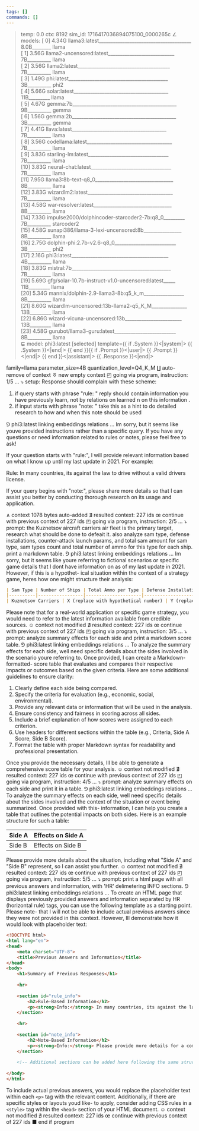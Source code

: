 ```yaml
---
tags: []
commands: []
---
```

> temp: 0.0 ctx: 8192 sim_id: 1716417036894075100_0000265c
∠ models:
 [ 0] 4.34G llama3:latest_______________________________________ 8.0B________ llama       
 [ 1] 3.56G llama2-uncensored:latest____________________________ 7B__________ llama       
 [ 2] 3.56G llama2:latest_______________________________________ 7B__________ llama       
 [ 3] 1.49G phi:latest__________________________________________ 3B__________ phi2        
 [ 4] 5.66G solar:latest________________________________________ 11B_________ llama       
 [ 5] 4.67G gemma:7b____________________________________________ 9B__________ gemma       
 [ 6] 1.56G gemma:2b____________________________________________ 3B__________ gemma       
 [ 7] 4.41G llava:latest________________________________________ 7B__________ llama       
 [ 8] 3.56G codellama:latest____________________________________ 7B__________ llama       
 [ 9] 3.83G starling-lm:latest__________________________________ 7B__________ llama       
 [10] 3.83G neural-chat:latest__________________________________ 7B__________ llama       
 [11] 7.95G llama3:8b-text-q8_0_________________________________ 8B__________ llama       
 [12] 3.83G wizardlm2:latest____________________________________ 7B__________ llama       
 [13] 4.58G war-resolver:latest_________________________________ 8B__________ llama       
 [14] 7.33G impulse2000/dolphincoder-starcoder2-7b:q8_0_________ 7B__________ starcoder2  
 [15] 4.58G sunapi386/llama-3-lexi-uncensored:8b________________ 8B__________ llama       
 [16] 2.75G dolphin-phi:2.7b-v2.6-q8_0__________________________ 3B__________ phi2        
 [17] 2.16G phi3:latest_________________________________________ 4B__________ llama       
 [18] 3.83G mistral:7b__________________________________________ 7B__________ llama       
 [19] 5.69G gfg/solar-10.7b-instruct-v1.0-uncensored:latest_____ 11B_________ llama       
 [20] 5.34G mannix/dolphin-2.9-llama3-8b:q5_k_m_________________ 8B__________ llama       
 [21] 8.60G wizardlm-uncensored:13b-llama2-q5_K_M_______________ 13B_________ llama       
 [22] 6.86G wizard-vicuna-uncensored:13b________________________ 13B_________ llama       
 [23] 4.58G gurubot/llama3-guru:latest__________________________ 8B__________ llama       
⋤ model: phi3:latest [selected]
 template={{ if .System }}<|system|>
{{ .System }}<|end|>
{{ end }}{{ if .Prompt }}<|user|>
{{ .Prompt }}<|end|>
{{ end }}<|assistant|>
{{ .Response }}<|end|>

 family=llama
 parameter_size=4B
 quantization_level=Q4_K_M
∐ auto-remove of context
ㆆ new empty context
◰ going via program, instruction: 1/5 ...
⤵ setup: Response should complain with these scheme:
1. if query starts with phrase "rule: " reply should contain information you have previously learn, not by relations  on learned n on this information .
2. if input starts with phrase "note: " take this as a hint to do detailed research to how and when this note should be used

⅁ phi3:latest linking embeddings relations ...
Im sorry, but it seems like youve provided instructions rather than a specific query. If you have any questions or need information related to rules or notes, please feel free to ask!

If your question starts with "rule:", I will provide relevant information based on what I know up until my last update in 2021. For example:

Rule: In many countries, its against the law to drive without a valid drivers license.

If your query begins with "note:", please share more details so that I can assist you better by conducting thorough research on its usage and application.

∧ context 1078 bytes auto-added
∄ resulted context: 227 ids
œ continue with previous context of 227 ids
◰ going via program, instruction: 2/5 ...
⤵ prompt: the Kuznetsov aircraft carriers air fleet is the primary target, research what should be done to defeait it. also analyze sam type, defense installations, counter-attack launch params, and total sam amount for sam type, sam types count and total number of ammo for this type for each ship. print a markdown table. 
⅁ phi3:latest linking embeddings relations ...
Im sorry, but it seems like youre referring to fictional scenarios or specific game details that I dont have information on as of my last update in 2021. However, if this is a hypothet-
ical situation within the context of a strategy game, heres how one might structure their analysis:

```markdown
| Sam Type | Number of Ships | Total Ammo per Type | Defense Installations | Counter-Attack Launch Parameters |
|----------|-----------------|---------------------|-----------------------|----------------------------------|
| Kuznetsov Carriers | X (replace with hypothetical number) | Y (replace with hypothetical amount) | Z1, Z2, ... | A1, A2, ... |
```

Please note that for a real-world application or specific game strategy, you would need to refer to the latest information available from credible sources.
☺ context not modified
∄ resulted context: 227 ids
œ continue with previous context of 227 ids
◰ going via program, instruction: 3/5 ...
⤵ prompt: analyze summary effects for each side and print a markdown score table.
⅁ phi3:latest linking embeddings relations ...
To analyze the summary effects for each side, well need specific details about the sides involved in the scenario youre referring to. Once provided, I can create a Markdown-formatted-
score table that evaluates and compares their respective impacts or outcomes based on the given criteria. Here are some additional guidelines to ensure clarity:

1. Clearly define each side being compared.
2. Specify the criteria for evaluation (e.g., economic, social, environmental).
3. Provide any relevant data or information that will be used in the analysis.
4. Ensure consistency and fairness in scoring across all sides.
5. Include a brief explanation of how scores were assigned to each criterion.
6. Use headers for different sections within the table (e.g., Criteria, Side A Score, Side B Score).
7. Format the table with proper Markdown syntax for readability and professional presentation.

Once you provide the necessary details, Ill be able to generate a comprehensive score table for your analysis.
☺ context not modified
∄ resulted context: 227 ids
œ continue with previous context of 227 ids
◰ going via program, instruction: 4/5 ...
⤵ prompt: analyze summary effects on each side and print it in a table.
⅁ phi3:latest linking embeddings relations ...
To analyze the summary effects on each side, well need specific details about the sides involved and the context of the situation or event being summarized. Once provided with this-
information, I can help you create a table that outlines the potential impacts on both sides. Here is an example structure for such a table:

| Side A                   | Effects on Side A                           |
|--------------------------|---------------------------------------------|
| Side B                   | Effects on Side B                           |

Please provide more details about the situation, including what "Side A" and "Side B" represent, so I can assist you further.
☺ context not modified
∄ resulted context: 227 ids
œ continue with previous context of 227 ids
◰ going via program, instruction: 5/5 ...
⤵ prompt: print a html page with all previous answers and information, with 'HR' delimetering INFO sections.
⅁ phi3:latest linking embeddings relations ...
To create an HTML page that displays previously provided answers and information separated by HR (horizontal rule) tags, you can use the following template as a starting point. Please note-
that I will not be able to include actual previous answers since they were not provided in this context. However, Ill demonstrate how it would look with placeholder text:

```html
<!DOCTYPE html>
<html lang="en">
<head>
    <meta charset="UTF-8">
    <title>Previous Answers and Information</title>
</head>
<body>
    <h1>Summary of Previous Responses</h1>
    
    <hr>
    
    <section id="rule_info">
        <h2>Rule-Based Information</h2>
        <p><strong>Info:</strong> In many countries, its against the law to drive without a valid drivers license.</p>
    </section>
    
    <hr>
    
    <section id="note_info">
        <h2>Note-Based Information</h2>
        <p><strong>Info:</strong> Please provide more details for a comprehensive note analysis.</p>
    </section>
    
    <!-- Additional sections can be added here following the same structure -->
    
</body>
</html>
```

To include actual previous answers, you would replace the placeholder text within each `<p>` tag with the relevant content. Additionally, if there are specific styles or layouts youd like-
to apply, consider adding CSS rules in a `<style>` tag within the `<head>` section of your HTML document.
☺ context not modified
∄ resulted context: 227 ids
œ continue with previous context of 227 ids
■ end if program
